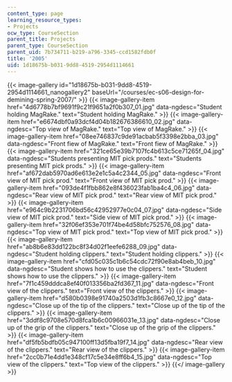 ```yaml
---
content_type: page
learning_resource_types:
- Projects
ocw_type: CourseSection
parent_title: Projects
parent_type: CourseSection
parent_uid: 7b734711-b219-a796-3345-ccd1582fdb0f
title: '2005'
uid: 1d18675b-b031-9dd8-4519-2954d1114661
---
```


{{< image-gallery id="1d18675b-b031-9dd8-4519-2954d1114661_nanogallery2" baseUrl="/courses/ec-s06-design-for-demining-spring-2007/" >}}
{{< image-gallery-item href="4d6778b7bf9691f9c21f9651a2f0b307_01.jpg" data-ngdesc="Student holding MagRake." text="Student holding MagRake." >}}
{{< image-gallery-item href="e6674dbf0a93dcf4d04b182676386610_02.jpg" data-ngdesc="Top view of MagRake." text="Top view of MagRake." >}}
{{< image-gallery-item href="08ee746837c9de91acbab5f3398e2bba_03.jpg" data-ngdesc="Front fiew of MagRake." text="Front fiew of MagRake." >}}
{{< image-gallery-item href="321ce65e39b7107fc4b613c5ce71265f_04.jpg" data-ngdesc="Students presenting MIT pick prods." text="Students presenting MIT pick prods." >}}
{{< image-gallery-item href="af672dab5970ad6e613e2e1c5a4c2344_05.jpg" data-ngdesc="Front view of MIT pick prod." text="Front view of MIT pick prod." >}}
{{< image-gallery-item href="093de4f1fbb862e8f436023fab1ba4c4_06.jpg" data-ngdesc="Rear view of MIT pick prod." text="Rear view of MIT pick prod." >}}
{{< image-gallery-item href="e964c9b2231706bd56c42952977e0c04_07.jpg" data-ngdesc="Side view of MIT pick prod." text="Side view of MIT pick prod." >}}
{{< image-gallery-item href="32f06ef353e701f74be4d58bfc752576_08.jpg" data-ngdesc="Top view of MIT pick prod." text="Top view of MIT pick prod." >}}
{{< image-gallery-item href="ab8b6e83dd122bc8f34d02f1eefe6288_09.jpg" data-ngdesc="Student holding clippers." text="Student holding clippers." >}}
{{< image-gallery-item href="cfd05c035c1b6c54cdc72f90e8ab4beb_10.jpg" data-ngdesc="Student shows how to use the clippers." text="Student shows how to use the clippers." >}}
{{< image-gallery-item href="7f1c459dddca8ef40f013356ba2fd367_11.jpg" data-ngdesc="Front view of the clippers." text="Front view of the clippers." >}}
{{< image-gallery-item href="d580b0398e91740a2503d1fb3c8667e0_12.jpg" data-ngdesc="Close up of the tip of the clippers." text="Close up of the tip of the clippers." >}}
{{< image-gallery-item href="3ddf8c9708e570d8fca1b6c00966031e_13.jpg" data-ngdesc="Close up of the grip of the clippers." text="Close up of the grip of the clippers." >}}
{{< image-gallery-item href="df5fb5bdfb05c947100ff13d5fba19f7_14.jpg" data-ngdesc="Rear view of the clippers." text="Rear view of the clippers." >}}
{{< image-gallery-item href="2cc0b71e4dd1e348cf17c5e34e8ff6b4_15.jpg" data-ngdesc="Top view of the clippers." text="Top view of the clippers." >}}
{{</ image-gallery >}}